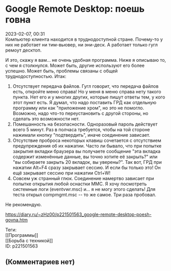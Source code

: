 Google Remote Desktop: поешь говна
==================================

  
2023-02-07, 00:31  
 Компьютер клиента находится в труднодоступной стране. Почему-то у них не работает ни тим-вьювер, ни эни-деск. А работает только гугл ремоут десктоп.   
   
 И это, скажу я вам... не очень удобная программа. Ниже я описываю то, с чем я столкнулся. Может быть, другие используют его более успешно. Может быть, проблемы связаны с общей труднодоступностью. Итак:   
   
 1. Отсутствует передача файлов. Гугл говорит, что передача файлов есть, откройте меню справа! Но у меня в меню справа нету такого пункта. Нет его и у многих других, которые пишут ответы тем, у кого этот пункт есть. Я думал, что надо поставить ГРД как отдельную программу или как "приложение хром", но это не помогло. Возможно, надо что-то переустановить с другой стороны, но сделать это возможности нет.   
 2. Помешанность на безопасности. Одноразовый пароль действует всего 5 минут. Раз в полчаса требуется, чтобы на той стороне нажимали кнопку "подтвердить", иначе соединение зависает.   
 3. Отсутствие проброса некоторых клавиш сочетается с отсутствием предупреждения об их нажатии. Часто ли бывало, что при попытке закрытия вкладки браузера вы получаете сообщение "эта вкладка содержит изменённые данные, вы точно хотите её закрыть?" или "вы собираете закрыть 20 вкладок, вы уверены?". Так вот, ГРД при нажатии Alt+F4 сразу закрывает сессию. И если бы только это! Он ещё закрывает сессию при нажатии Ctrl+W!   
 4. Совсем уж странный глюк. Соединение намертво зависает при попытке открытия любой оснастки MMC. Я хочу посмотреть системные логи (eventvwr.msc) и... я не могу этого сделать! Для теста открыл compmgmt.msc -- то же самое. Три раза пробовал.   
   
 Не рекомендую.   
  
<https://diary.ru/~zHz00/p221501563_google-remote-desktop-poesh-govna.htm>  
  
Теги:  
[[Программы]]  
[[Борьба с техникой]]  
ID: p221501563  


(Комментариев нет)
------------------